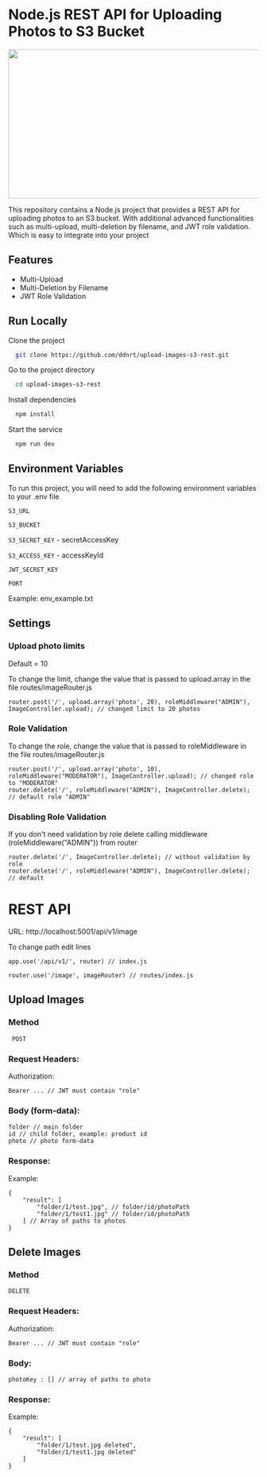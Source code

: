 
# Node.js REST API for Uploading Photos to S3 Bucket
<p align="center">
  <img src="https://im4.ezgif.com/tmp/ezgif-4-bde8b03b38.gif" width="600" height="300"/>
</p>

This repository contains a Node.js project that provides a REST API for uploading photos to an S3 bucket. With additional advanced functionalities such as multi-upload, multi-deletion by filename, and JWT role validation. Which is easy to integrate into your project



## Features

- Multi-Upload
- Multi-Deletion by Filename
- JWT Role Validation


## Run Locally

Clone the project

```bash
  git clone https://github.com/ddnrt/upload-images-s3-rest.git
```
Go to the project directory
```bash
  cd upload-images-s3-rest
```
Install dependencies

```bash
  npm install
```

Start the service

```bash
  npm run dev
```

## Environment Variables

To run this project, you will need to add the following environment variables to your .env file

`S3_URL`

`S3_BUCKET`

`S3_SECRET_KEY` - secretAccessKey

`S3_ACCESS_KEY` - accessKeyId

`JWT_SECRET_KEY`

`PORT`

Example: env_example.txt

## Settings

### Upload photo limits
Default = 10

To change the limit, change the value that is passed to upload.array in the file routes/imageRouter.js
```
router.post('/', upload.array('photo', 20), roleMiddleware("ADMIN"), ImageController.upload); // changed limit to 20 photos
```

### Role Validation
To change the role, change the value that is passed to roleMiddleware in the file routes/imageRouter.js 
```
router.post('/', upload.array('photo', 10), roleMiddleware("MODERATOR"), ImageController.upload); // changed role to "MODERATOR"
router.delete('/', roleMiddleware("ADMIN"), ImageController.delete); // default role "ADMIN"
```
### Disabling Role Validation
If you don't need validation by role delete calling middleware (roleMiddleware("ADMIN")) from router
```
router.delete('/', ImageController.delete); // without validation by role
router.delete('/', roleMiddleware("ADMIN"), ImageController.delete); // default

```

# REST API
URL: http://localhost:5001/api/v1/image

To change path edit lines
```
app.use('/api/v1/', router) // index.js

router.use('/image', imageRouter) // routes/index.js
```

## Upload Images

### Method
``` POST```

### Request Headers:

Authorization:
```
Bearer ... // JWT must contain "role"
```

### Body (form-data):
```
folder // main folder
id // child folder, example: product id
photo // photo form-data
```

### Response:

Example: 
```
{
    "result": [
        "folder/1/test.jpg", // folder/id/photoPath
        "folder/1/test1.jpg" // folder/id/photoPath
    ] // Array of paths to photos
}
```

## Delete Images

### Method
``` DELETE ```

### Request Headers:

Authorization:
```
Bearer ... // JWT must contain "role"
```

### Body:
```
photoKey : [] // array of paths to photo
```

### Response:

Example: 
```
{
    "result": [
        "folder/1/test.jpg deleted",
        "folder/1/test1.jpg deleted"
    ]
}
```
